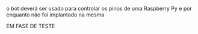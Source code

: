 o bot deverá ser usado para controlar os pinos de uma Raspberry Py e por enquanto não foi implantado na mesma

EM FASE DE TESTE


